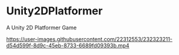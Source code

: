 # Unity2DPlatformer
A Unity 2D Platformer Game


https://user-images.githubusercontent.com/22312553/232323211-d54d599f-8d9c-45eb-8733-6689fd09393b.mp4

